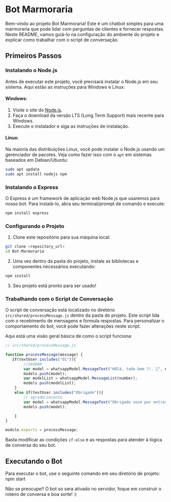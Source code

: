 # Bot Marmoraria

Bem-vindo ao projeto Bot Marmoraria! Este é um chatbot simples para uma marmoraria que pode lidar com perguntas de clientes e fornecer respostas. Neste README, vamos guiá-lo na configuração do ambiente do projeto e explicar como trabalhar com o script de conversação.

## Primeiros Passos

### Instalando o Node.js

Antes de executar este projeto, você precisará instalar o Node.js em seu sistema. Aqui estão as instruções para Windows e Linux:

#### Windows:

1. Visite o site do [Node.js](https://nodejs.org/).
2. Faça o download da versão LTS (Long Term Support) mais recente para Windows.
3. Execute o instalador e siga as instruções de instalação.

#### Linux:

Na maioria das distribuições Linux, você pode instalar o Node.js usando um gerenciador de pacotes. Veja como fazer isso com o `apt` em sistemas baseados em Debian/Ubuntu:

```bash
sudo apt update
sudo apt install nodejs npm
```

### Instalando o Express

O Express é um framework de aplicação web Node.js que usaremos para nosso bot. Para instalá-lo, abra seu terminal/prompt de comando e execute:

```bash
npm install express
```

### Configurando o Projeto

1. Clone este repositório para sua máquina local:

```bash
git clone <repository_url>
cd Bot-Marmoraria
```

2. Uma vez dentro da pasta do projeto, instale as bibliotecas e componentes necessários executando:

```bash
npm install
```

3. Seu projeto está pronto para ser usado!

### Trabalhando com o Script de Conversação

O script de conversação está localizado no diretório `src/shared/processMessage.js` dentro da pasta do projeto. Este script lida com o recebimento de mensagens e formula respostas. Para personalizar o comportamento do bot, você pode fazer alterações neste script.

Aqui está uma visão geral básica de como o script funciona:

```javascript
// src/shared/processMessage.js

function processMessage(message) {
   if(textUser.includes("Oi")){
        //SAUDAR
        var model = whatsappModel.MessageText("HOlá, tudo bem ?!. 👋", number);
        models.push(model);
        var modelList = whatsappModel.MessageList(number);
        models.push(modelList);
    }
    else if(textUser.includes("Obrigado")){
        // agradecimiento
        var model = whatsappModel.MessageText("Obrigado voce por entrar em contato! 😉😎", number);
        models.push(model);       

    }
}

module.exports = processMessage;
```

Basta modificar as condições `if-else` e as respostas para atender à lógica de conversa do seu bot.

## Executando o Bot

Para executar o bot, use o seguinte comando em seu diretório de projeto:
npm start

Não se preocupe!! O bot so sera ativado no servidor, foque em construir o roteiro de conversa e boa sorte! :)
